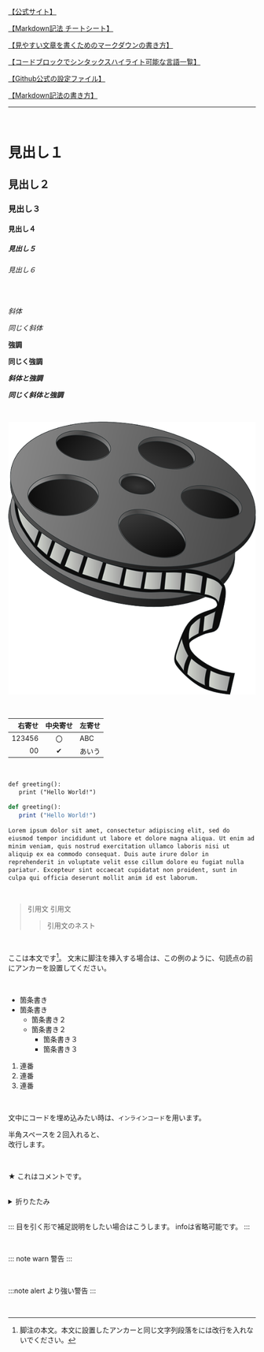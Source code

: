 

[【公式サイト】](https://gist.github.com/LambdaNote/0d33b7d8284a3c99cffd1a5aa83c115f)

[【Markdown記法 チートシート】](https://gist.github.com/mignonstyle/083c9e1651d7734f84c99b8cf49d57fa)

[【見やすい文章を書くためのマークダウンの書き方】](https://github.com/Techpit-Market/host-guide/blob/master/4/markdown.md)

[【コードブロックでシンタックスハイライト可能な言語一覧】](https://blog.katsubemakito.net/articles/github-markdown-syntaxhighlighting)

[【Github公式の設定ファイル】](https://github.com/github/linguist/blob/master/lib/linguist/languages.yml)

[【Markdown記法の書き方】](https://notepm.jp/help/how-to-markdown)

---

<br>

# 見出し１
## 見出し２
### 見出し３
#### 見出し４
##### 見出し５
###### 見出し６

<br>

*斜体*

_同じく斜体_

**強調**

__同じく強調__

***斜体と強調***

___同じく斜体と強調___

<br>

![サンプル画像](images/film-reel-147631_640.png)

<br>

| 右寄せ | 中央寄せ | 左寄せ |
| -----: | :------: | :----  |
| 123456 | 〇       | ABC   |
| 00     | ✔       | あいう |

<br>

```
def greeting():
   print ("Hello World!")
```

```rb
def greeting():
   print ("Hello World!")
```

```{break="allow"}
Lorem ipsum dolor sit amet, consectetur adipiscing elit, sed do eiusmod tempor incididunt ut labore et dolore magna aliqua. Ut enim ad minim veniam, quis nostrud exercitation ullamco laboris nisi ut aliquip ex ea commodo consequat. Duis aute irure dolor in reprehenderit in voluptate velit esse cillum dolore eu fugiat nulla pariatur. Excepteur sint occaecat cupidatat non proident, sunt in culpa qui officia deserunt mollit anim id est laborum.
```

<br>

> 引用文
> 引用文
> 
> > 引用文のネスト

<br>

ここは本文です[^anchor]。
文末に脚注を挿入する場合は、この例のように、句読点の前にアンカーを設置してください。

[^anchor]: 脚注の本文。本文に設置したアンカーと同じ文字列段落をには改行を入れないでください。

<br>

* 箇条書き
* 箇条書き
   * 箇条書き２
   * 箇条書き２
      * 箇条書き３
      * 箇条書き３

1. 連番
2. 連番
3. 連番

<br>

文中にコードを埋め込みたい時は、`インラインコード`を用います。

半角スペースを２回入れると、  
改行します。

<br>

★ これはコメントです。

<br>

<details><summary>折りたたみ</summary>

HTMLの詳細折りたたみ要素を使えます。  
HTMLタグの下には空行が必要です。
</details>

<br>

:::
目を引く形で補足説明をしたい場合はこうします。
infoは省略可能です。
:::

<br>

::: note warn
警告
:::

<br>

:::note alert
より強い警告
:::

<br>



